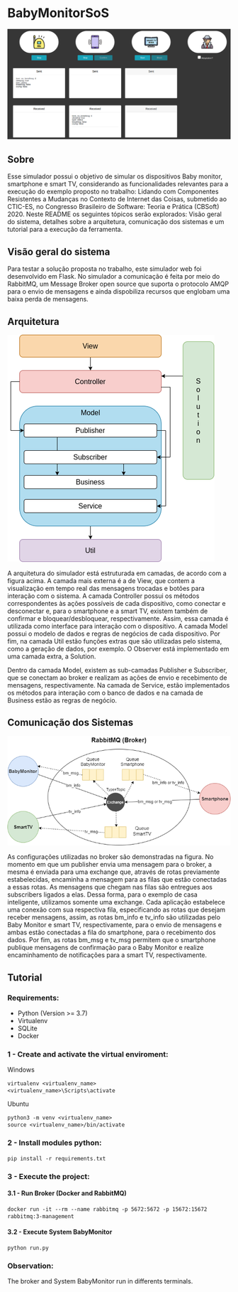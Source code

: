 # BabyMonitorSoS
![sistema](https://github.com/babymonitor-iot/babymonitor-iot/blob/master/babymonitor.png)

## Sobre

Esse simulador possui o objetivo de simular os dispositivos Baby monitor, smartphone e smart TV, considerando as funcionalidades relevantes para a execução do exemplo proposto no trabalho: Lidando com Componentes Resistentes a Mudanças no Contexto de Internet das Coisas, submetido ao CTIC-ES, no Congresso Brasileiro de Software: Teoria e Prática (CBSoft) 2020. Neste README os seguintes tópicos serão explorados: Visão geral do sistema, detalhes sobre a arquitetura, comunicação dos sistemas e um tutorial para a execução da ferramenta.

## Visão geral do sistema
Para testar a solução proposta no trabalho, este simulador web foi desenvolvido em Flask. No simulador a comunicação é feita por meio do RabbitMQ, um Message Broker open source que suporta o protocolo AMQP para o envio de mensagens e ainda dispobiliza recursos que englobam uma baixa perda de mensagens.

## Arquitetura
![arquitetura](https://github.com/babymonitor-iot/babymonitor-iot/blob/master/arquitetura.png)

A arquitetura do simulador está estruturada em camadas, de acordo com a figura acima. A camada mais externa é a de View, que contem a visualização em tempo real das mensagens trocadas e botões para interação com o sistema. A camada Controller possui os métodos correspondentes às ações possíveis de cada dispositivo, como conectar e desconectar e, para o smartphone e a smart TV, existem também de confirmar e bloquear/desbloquear, respectivamente. Assim, essa camada é utilizada como interface para interação com o dispositivo. A camada Model possui o modelo de dados e regras de negócios de cada dispositivo. Por fim, na camada Util estão funções extras que são utilizadas pelo sistema, como a geração de dados, por exemplo. O Observer está implementado em uma camada extra, a Solution.

Dentro da camada Model, existem as sub-camadas Publisher e Subscriber, que se conectam ao broker e realizam as ações de envio e recebimento de mensagens, respectivamente. Na camada de Service, estão implementados os métodos para interação com o banco de dados e na camada de Business estão as regras de negócio. 

## Comunicação dos Sistemas
![comunicacao-entre-sistemas](https://github.com/babymonitor-iot/babymonitor-iot/blob/master/comunication.png)

As configurações utilizadas no broker são demonstradas na figura. No momento em que um publisher envia uma mensagem para o broker, a mesma é enviada para uma exchange que, através de rotas previamente estabelecidas, encaminha a mensagem para as filas que estão conectadas a essas rotas. As mensagens que chegam nas filas são entregues aos subscribers ligados a elas. Dessa forma, para o exemplo de casa inteligente, utilizamos somente uma exchange. Cada aplicação estabelece uma conexão com sua respectiva fila, especificando as rotas que desejam receber mensagens, assim, as rotas bm_info e tv_info são utilizadas pelo Baby Monitor e smart TV, respectivamente, para o envio de mensagens e ambas estão conectadas a fila do smartphone, para o recebimento dos dados. Por fim, as rotas bm_msg e tv_msg permitem que o smartphone publique mensagens de confirmação para o Baby Monitor e realize encaminhamento de notificações para a smart TV, respectivamente.

## Tutorial
### Requirements:
- Python (Version >= 3.7)
- Virtualenv
- SQLite
- Docker

### 1 - Create and activate the virtual enviroment:
Windows
```
virtualenv <virtualenv_name>
<virtualenv_name>\Scripts\activate
```

Ubuntu
```
python3 -m venv <virtualenv_name>
source <virtualenv_name>/bin/activate
```

### 2 - Install modules python:
```
pip install -r requirements.txt
```

### 3 - Execute the project:
#### 3.1 - Run Broker (Docker and RabbitMQ) 
```
docker run -it --rm --name rabbitmq -p 5672:5672 -p 15672:15672 rabbitmq:3-management
```
#### 3.2 - Execute System BabyMonitor
```
python run.py
```

### Observation:
The broker and System BabyMonitor run in differents terminals.
